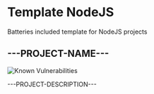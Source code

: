 # Template NodeJS

Batteries included template for NodeJS projects

## ---PROJECT-NAME---

![Known Vulnerabilities](https://snyk.io/test/github/---GITHUB-PROJECT---/badge.svg)

---PROJECT-DESCRIPTION---
